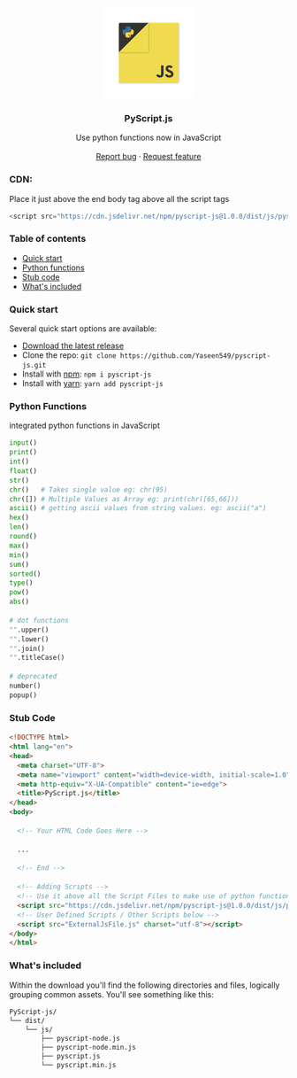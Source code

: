 <p align="center">
  <a href="https://syberstar.netlify.com/">
    <img src="https://github.com/Yaseen549/pyscript-js/blob/main/imgs/logo.png" alt="PyScript.js logo" width="165" height="165">
  </a>
</p>

<h3 align="center">PyScript.js</h3>

<p align="center">
Use python functions now in JavaScript
  <br>
  <br>
  <a href="https://github.com/Yaseen549/pyscript-js/issues/new?assignees=-&labels=bug&template=bug_report.yml">Report bug</a>
  ·
  <a href="https://github.com/Yaseen549/PyScript-js/issues/new?assignees=&labels=feature&template=feature_request.yml">Request feature</a>
</p>

### CDN:
<p>Place it just above the end body tag above all the script tags</p>

```js
<script src="https://cdn.jsdelivr.net/npm/pyscript-js@1.0.0/dist/js/pyscript.min.js" charset="utf-8"></script>
```

### Table of contents
- [Quick start](#quick-start)
- [Python functions](#python-functions)
- [Stub code](#stub-code)
- [What's included](#whats-included)
<!-- - [Bugs and feature requests](#bugs-and-feature-requests) -->

### Quick start
Several quick start options are available:

- [Download the latest release](https://github.com/Yaseen549/pyscript-js/archive/refs/tags/v1.0.0-alpha.zip)
- Clone the repo: `git clone https://github.com/Yaseen549/pyscript-js.git`
- Install with [npm](https://www.npmjs.com/): `npm i pyscript-js`
- Install with [yarn](https://www.yarnpkg.com): `yarn add pyscript-js`

<!-- Read the [Getting started page](https://pyscript.syberstar.com/) for information on the Library contents, templates, examples, and more. -->

### Python Functions
integrated python functions in JavaScript
```python
input()
print()
int()
float()
str()
chr()   # Takes single value eg: chr(95)
chr([]) # Multiple Values as Array eg: print(chr([65,66]))
ascii() # getting ascii values from string values. eg: ascii("a")
hex()
len()
round()
max()
min()
sum()
sorted()
type()
pow()
abs()

# dot functions
"".upper()
"".lower()
"".join()
"".titleCase()

# deprecated
number()
popup()
```

### Stub Code
```html
<!DOCTYPE html>
<html lang="en">
<head>
  <meta charset="UTF-8">
  <meta name="viewport" content="width=device-width, initial-scale=1.0">
  <meta http-equiv="X-UA-Compatible" content="ie=edge">
  <title>PyScript.js</title>
</head>
<body>

  <!-- Your HTML Code Goes Here -->

  ...

  <!-- End -->

  <!-- Adding Scripts -->
  <!-- Use it above all the Script Files to make use of python functions -->
  <script src="https://cdn.jsdelivr.net/npm/pyscript-js@1.0.0/dist/js/pyscript.min.js" charset="utf-8"></script>
  <!-- User Defined Scripts / Other Scripts below -->
  <script src="ExternalJsFile.js" charset="utf-8"></script>
</body>
</html>

```

### What's included
Within the download you'll find the following directories and files, logically grouping common assets. You'll see something like this:

```
PyScript-js/
└── dist/
    └── js/
        ├── pyscript-node.js
        ├── pyscript-node.min.js
        ├── pyscript.js
        └── pyscript.min.js
```

<!-- ## Bugs and feature requests

Have a bug or a feature request? Please first read the [issue guidelines](https://github.com/Yaseen549/pyscript-js/blob/main/.github/CONTRIBUTING.md) (Yet to Create) and search for existing and closed issues. If your problem or idea is not addressed yet, [please open a new issue](https://github.com/Yaseen549/pyscript-js/issues/new). -->
